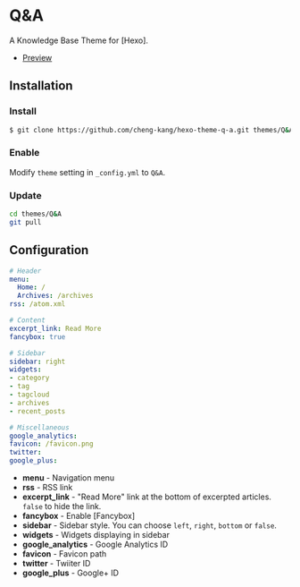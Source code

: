 # Q&A

A Knowledge Base Theme for [Hexo].

- [Preview](http://chengkang.me/hexo-theme-q-a/)

## Installation

### Install

``` bash
$ git clone https://github.com/cheng-kang/hexo-theme-q-a.git themes/Q&A
```

### Enable

Modify `theme` setting in `_config.yml` to `Q&A`.

### Update

``` bash
cd themes/Q&A
git pull
```

## Configuration

``` yml
# Header
menu:
  Home: /
  Archives: /archives
rss: /atom.xml

# Content
excerpt_link: Read More
fancybox: true

# Sidebar
sidebar: right
widgets:
- category
- tag
- tagcloud
- archives
- recent_posts

# Miscellaneous
google_analytics:
favicon: /favicon.png
twitter:
google_plus:
```

- **menu** - Navigation menu
- **rss** - RSS link
- **excerpt_link** - "Read More" link at the bottom of excerpted articles. `false` to hide the link.
- **fancybox** - Enable [Fancybox]
- **sidebar** - Sidebar style. You can choose `left`, `right`, `bottom` or `false`.
- **widgets** - Widgets displaying in sidebar
- **google_analytics** - Google Analytics ID
- **favicon** - Favicon path
- **twitter** - Twiiter ID
- **google_plus** - Google+ ID

